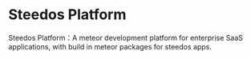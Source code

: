 # Steedos Platform
Steedos Platform：A meteor development platform for enterprise SaaS applications, with build in meteor packages for steedos apps.

